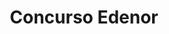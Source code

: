 ---
order: 5
thumbnail: /images/architects-and-developers/portfolio/concurso-edenor/thumbnail.jpg
title: Concurso Edenor
credit: Monoblock
slides:
  - image: /images/architects-and-developers/portfolio/concurso-edenor/slide-1.jpg
    type: image
    proportion: vertical
  - image: /images/architects-and-developers/portfolio/concurso-edenor/slide-2.jpg
    type: image
    proportion: vertical
  - image: /images/architects-and-developers/portfolio/concurso-edenor/slide-3.jpg
    type: image
    proportion: vertical
---